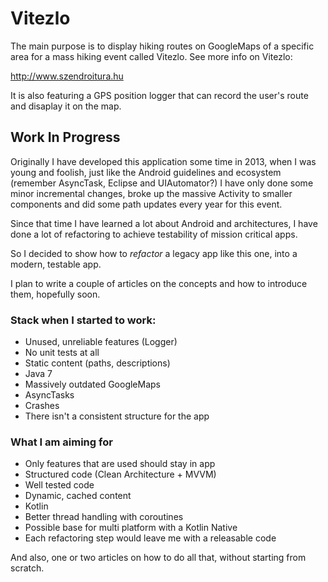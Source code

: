 
# Vitezlo

The main purpose is to display hiking routes on GoogleMaps of a specific area for 
a mass hiking event called Vitezlo. See more info on Vitezlo:

http://www.szendroitura.hu
 
It is also featuring a GPS position logger that can record the user's route and disaplay it on the map.

## Work In Progress
Originally I have developed this application some time in 2013, when I was young and foolish, 
just like the Android guidelines and ecosystem (remember AsyncTask, Eclipse and UIAutomator?)
I have only done some minor incremental changes, broke up the massive Activity to smaller components
and did some path updates every year for this event.

Since that time I have learned a lot about Android and architectures, I have done a lot of refactoring 
to achieve testability of mission critical apps.

So I decided to show how to _refactor_ a legacy app like this one, into a modern, testable app.

I plan to write a couple of articles on the concepts and how to introduce them, hopefully soon.

### Stack when I started to work:
* Unused, unreliable features (Logger)
* No unit tests at all
* Static content (paths, descriptions)
* Java 7
* Massively outdated GoogleMaps
* AsyncTasks
* Crashes
* There isn't a consistent structure for the app

### What I am aiming for
* Only features that are used should stay in app
* Structured code (Clean Architecture + MVVM)
* Well tested code
* Dynamic, cached content
* Kotlin
* Better thread handling with coroutines
* Possible base for multi platform with  a Kotlin Native
* Each refactoring step would leave me with a releasable code

And also, one or two articles on how to do all that, without starting from scratch.